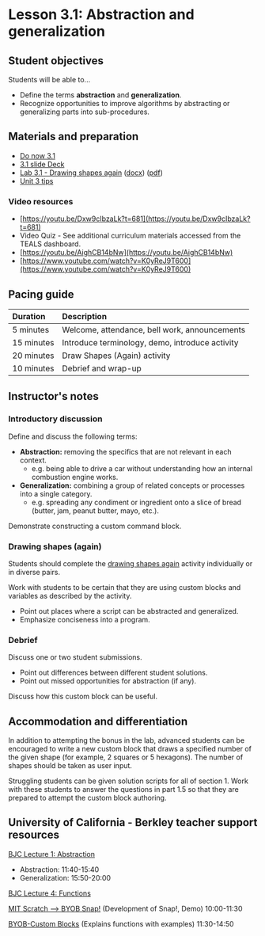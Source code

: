 
# Lesson 3.1: Abstraction and generalization

## Student objectives

Students will be able to...

* Define the terms **abstraction** and **generalization**.
* Recognize opportunities to improve algorithms by abstracting or generalizing parts into sub-procedures.

## Materials and preparation

* [Do now 3.1](do_now_31.md)
* [3.1 slide Deck](https://github.com/TEALSK12/introduction-to-computer-science/raw/master/slidedecks/TEALS%20SNAP%203.1.pptx)
* [Lab 3.1 - Drawing shapes again](lab_31.md) ([docx](https://github.com/TEALSK12/introduction-to-computer-science/raw/master/Unit%203%20Word/Lab%203.1%20Drawing%20Shapes%20Again.docx)) ([pdf](https://github.com/TEALSK12/introduction-to-computer-science/raw/master/Unit%203%20PDF/Lab%203.1%20Drawing%20Shapes%20Again.pdf))
* [Unit 3 tips](unit_3_tips.md)

### Video resources

* [https://youtu.be/Dxw9cIbzaLk?t=681](https://youtu.be/Dxw9cIbzaLk?t=681)
* Video Quiz - See additional curriculum materials accessed from the TEALS dashboard.
* [https://youtu.be/AighCB14bNw](https://youtu.be/AighCB14bNw)
* [https://www.youtube.com/watch?v=K0yReJ9T600](https://www.youtube.com/watch?v=K0yReJ9T600)

## Pacing guide

| Duration   | Description                                     |
| :---------| :---------------------------------------------- |
| 5 minutes  | Welcome, attendance, bell work, announcements   |
| 15 minutes | Introduce terminology, demo, introduce activity |
| 20 minutes | Draw Shapes (Again) activity                    |
| 10 minutes | Debrief and wrap-up         |

## Instructor's notes

### Introductory discussion

Define and discuss the following terms:

* **Abstraction:** removing the specifics that are not relevant in each context.
  * e.g. being able to drive a car without understanding how an internal combustion engine works.
* **Generalization:** combining a group of related concepts or processes into a single category.
  * e.g. spreading any condiment or ingredient onto a slice of bread (butter, jam, peanut butter, mayo, etc.).

Demonstrate constructing a custom command block.

### Drawing shapes (again)

Students should complete the [drawing shapes again](lab_31.md) activity individually or in diverse pairs.

Work with students to be certain that they are using custom blocks and variables as described by the activity.

* Point out places where a script can be abstracted and generalized.
* Emphasize conciseness into a program.

### Debrief

Discuss one or two student submissions.

* Point out differences between different student solutions.
* Point out missed opportunities for abstraction (if any).

Discuss how this custom block can be useful.

## Accommodation and differentiation

In addition to attempting the bonus in the lab, advanced students can be encouraged to write a new custom block that draws a specified number of the given shape (for example, 2 squares or 5 hexagons). The number of shapes should be taken as user input.

Struggling students can be given solution scripts for all of section 1. Work with these students to answer the questions in part 1.5 so that they are prepared to attempt the custom block authoring.

## University of California - Berkley teacher support resources

[BJC Lecture 1: Abstraction](https://www.youtube.com/watch?v=Dxw9cIbzaLk)

* Abstraction: 11:40-15:40
* Generalization: 15:50-20:00

[BJC Lecture 4: Functions](https://www.youtube.com/watch?v=_uKCBmQEf5w)

[MIT Scratch --> BYOB Snap!](http://www.youtube.com/watch?v=_uKCBmQEf5w&t=10m0s)  (Development of Snap!, Demo) 10:00-11:30

[BYOB-Custom Blocks](http://www.youtube.com/watch?v=_uKCBmQEf5w&t=11m30s)  (Explains functions with examples)   11:30-14:50
